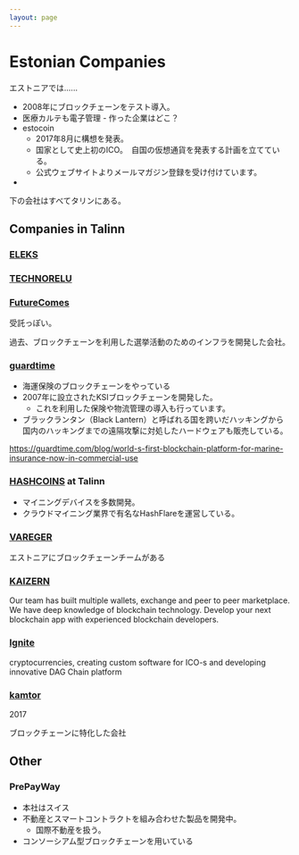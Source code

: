 ```yaml
---
layout: page
---
```


# Estonian Companies

エストニアでは......

* 2008年にブロックチェーンをテスト導入。
* 医療カルテも電子管理 - 作った企業はどこ？
* estocoin
    * 2017年8月に構想を発表。
    * 国家として史上初のICO。　自国の仮想通貨を発表する計画を立てている。
    * 公式ウェブサイトよりメールマガジン登録を受け付けています。
* 



下の会社はすべてタリンにある。

## Companies in Talinn

### [ELEKS](https://eleks.com/services/software-engineering/)

### [TECHNORELU](https://technorely.com/)

### [FutureComes](https://futurecomes.com/)

受託っぽい。

過去、ブロックチェーンを利用した選挙活動のためのインフラを開発した会社。 

### [guardtime](https://guardtime.com/)

* 海運保険のブロックチェーンをやっている
* 2007年に設立されたKSIブロックチェーンを開発した。
    * これを利用した保険や物流管理の導入も行っています。
* ブラックランタン（Black Lantern）と呼ばれる国を跨いだハッキングから国内のハッキングまでの遠隔攻撃に対処したハードウェアも販売している。

https://guardtime.com/blog/world-s-first-blockchain-platform-for-marine-insurance-now-in-commercial-use

### [HASHCOINS](https://www.hashcoins.com/) at Talinn

* マイニングデバイスを多数開発。
* クラウドマイニング業界で有名なHashFlareを運営している。

### [VAREGER](https://vareger.com/)

エストニアにブロックチェーンチームがある

### [KAIZERN](http://www.kaizern.com/)

Our team has built multiple wallets, exchange and peer to peer marketplace. We have deep knowledge of blockchain technology. Develop your next blockchain app with experienced blockchain developers.

### [Ignite](https://ignite.ee/)



cryptocurrencies, creating custom software for ICO-s and developing innovative DAG Chain platform

### [kamtor](https://www.kamtor.com/)

2017

ブロックチェーンに特化した会社

## Other

### PrePayWay

* 本社はスイス
* 不動産とスマートコントラクトを組み合わせた製品を開発中。
    * 国際不動産を扱う。
* コンソーシアム型ブロックチェーンを用いている
